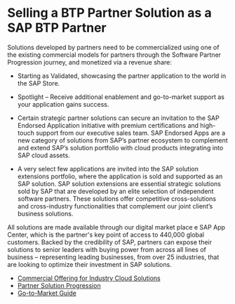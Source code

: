 # Selling a BTP Partner Solution as a SAP BTP Partner 

Solutions developed by partners need to be commercialized using one of the existing commercial models for partners through the Software Partner Progression journey, and monetized via a revenue share:

* Starting as Validated, showcasing the partner application to the world in the SAP Store.
* Spotlight – Receive additional enablement and go-to-market support as your application gains success.

* Certain strategic partner solutions can secure an invitation to the SAP Endorsed Application initiative with premium certifications and high-touch support from our executive sales team. SAP Endorsed Apps are a new category of solutions from SAP’s partner ecosystem to complement and extend SAP’s solution portfolio with cloud products integrating into SAP cloud assets.
* A very select few applications are invited into the SAP solution extensions portfolio, where the application is sold and supported as an SAP solution. SAP solution extensions are essential strategic solutions sold by SAP that are developed by an elite selection of independent software partners. These solutions offer competitive cross-solutions and cross-industry functionalities that complement our joint client’s business solutions.

All solutions are made available through our digital market place e SAP App Center, which is the partner's key point of access to 440,000 global customers. Backed by the credibility of SAP, partners can expose their solutions to senior leaders with buying power from across all lines of business – representing leading businesses, from over 25 industries, that are looking to optimize their investment in SAP solutions.

* <a href="https://help.sap.com/viewer/7db4dc653edc4597825628ba6d20a2c2/Cloud/en-US/ec3d6ea3062641c39da9ca288d7a22f3.html" target="_blank">Commercial Offering for Industry Cloud Solutions</a>
* <a href="https://www.sap.com/dmc/exp/2020-05-22-sap-partner-solution-progression/index.html" target="_blank">Partner Solution Progression</a>
* <a href="https://store.sap.com/dcp/en/partner-with-us/documentation/go-to-market-guide" target="_blank">Go-to-Market Guide</a>
